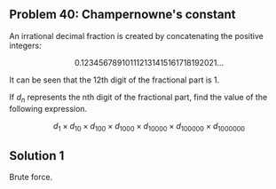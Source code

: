 ## Problem 40: Champernowne's constant

An irrational decimal fraction is created by concatenating the positive
integers:

$$
0.123456789101112131415161718192021...
$$

It can be seen that the 12th digit of the fractional part is 1.

If $d_n$ represents the nth digit of the fractional part, find the value of
the following expression.

$$
d_1 \times d_{10} \times d_{100} \times d_{1000} \times d_{10000} \times
d_{100000} \times d_{1000000}
$$



## Solution 1

Brute force.

